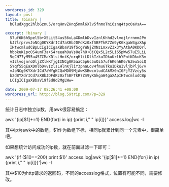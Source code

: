 ```yaml
--- 
wordpress_id: 329
layout: post
title: !binary |
  bGludXggc2hlbGznu5/orqHnvZHnq5nml6Xlv5fnmoTni6znq4tpcOaVsA==

excerpt: !binary |
  57uf6K6h5pel5b+X5Lit54us56uLaXDmlbDvvIznlKhhd2vlvojlrrnmmJPm
  kJ7lrprvvJoNCg0KYXdrICd7aXBbJDFdKz0xfSBFTkR7Zm9yKGkgaW4gaXAp
  IHtwcmludCBpLCIgICIgaXBbaV19fScgYWNjZXNzLmxvZ3x3YyAtbA0KDQrl
  hbbkuK1pcOS4umF3a+S4reeahOaVsOe7hO+8jCQx5L2c5Li65pWw57uE5LiL
  5qCH77yM55u45ZCMaXDlsLHntK/orqHliLDlkIzkuIDkuKrlhYPntKDkuK3v
  vIzlvojnroDljZXlkKfjgIINCg0K5aaC5p6c5oOz57uf6K6h6K6/6Zeu5oiQ
  5Yqf55qEaXDmlbDvvIzlsLHlnKjliY3pnaLov4fmu6TkuIDkuIvljbPlj6/v
  vJoNCg0KYXdrICd7aWYgKCQxMD09MjAwKSBwcmludCAkMX0nIGFjY2Vzcy5s
  b2d8YXdrICd7aXBbJDFdKz0xfSBFTkR7Zm9yKGkgaW4gaXApIHtwcmludCBp
  LCIgICIgaXBbaV19fSd8d2MgLWw=

date: 2009-07-17 08:26:41 +08:00
wordpress_url: http://blog.59trip.com/?p=329
---
```

统计日志中独立ip数，用awk很容易搞定：

awk '{ip[$1]+=1} END{for(i in ip) {print i,"  " ip[i]}}' access.log|wc -l

其中ip为awk中的数组，$1作为数组下标，相同ip就累计到同一个元素中，很简单吧。

如果想统计访问成功的ip数，就在前面过滤一下即可：

awk '{if ($10==200) print $1}' access.log|awk '{ip[$1]+=1} END{for(i in ip) {print i,"  " ip[i]}}'|wc -l

其中$10为http请求的返回码，不同的accesslog格式，位置有可能不同，需要修改。
